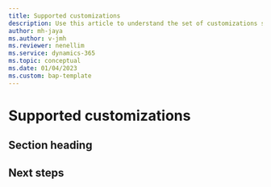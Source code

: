 ```yaml
---
title: Supported customizations
description: Use this article to understand the set of customizations supported in Omnichannel for Customer Service.
author: mh-jaya
ms.author: v-jmh
ms.reviewer: nenellim
ms.service: dynamics-365 
ms.topic: conceptual 
ms.date: 01/04/2023
ms.custom: bap-template
---
```


# Supported customizations 


## Section heading

<!--add your content here-->

<!--Next steps - Required. Provide at least one next step and no more than three. Include some context so the customer can determine why they would click the link.-->
## Next steps

<!--Remove all the comments in this template before you sign-off or merge to the main branch.-->
